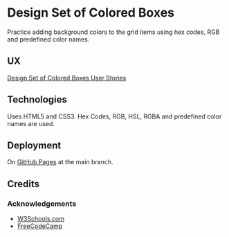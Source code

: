 # Design Set of Colored Boxes

Practice adding background colors to the grid items using hex codes, RGB and predefined color names.

## UX

[Design Set of Colored Boxes User Stories](https://www.freecodecamp.org/learn/full-stack-developer/lab-colored-boxes/set-of-colored-boxes)

## Technologies

Uses HTML5 and CSS3.  Hex Codes, RGB, HSL, RGBA and predefined color names are used.

## Deployment

On [GitHub Pages](https://derektypist.github.io/design-set-of-colored-boxes) at the main branch.

## Credits

### Acknowledgements

- [W3Schools.com](https://www.w3schools.com)
- [FreeCodeCamp](https://www.freecodecamp.org)

